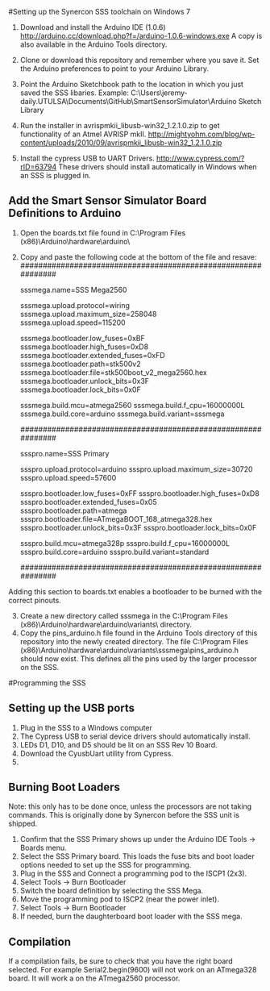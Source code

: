 #Setting up the Synercon SSS toolchain on Windows 7
1. Download and install the Arduino IDE (1.0.6)
http://arduino.cc/download.php?f=/arduino-1.0.6-windows.exe
A copy is also available in the Arduino Tools directory.

2. Clone or download this repository and remember where you save it. Set the Arduino preferences to point to your Arduino Library.

3. Point the Arduino Sketchbook path to the location in which you just saved the SSS libaries. Example: C:\Users\jeremy-daily.UTULSA\Documents\GitHub\SmartSensorSimulator\Arduino Sketch Library

4. Run the installer in avrispmkii_libusb-win32_1.2.1.0.zip to get functionality of an Atmel AVRISP mkII.
http://mightyohm.com/blog/wp-content/uploads/2010/09/avrispmkii_libusb-win32_1.2.1.0.zip

5. Install the cypress USB to UART Drivers. http://www.cypress.com/?rID=63794 
These drivers should install automatically in Windows when an SSS is plugged in.

## Add the Smart Sensor Simulator Board Definitions to Arduino
1. Open the boards.txt file found in C:\Program Files (x86)\Arduino\hardware\arduino\
2. Copy and paste the following code at the bottom of the file and resave:
    ##############################################################

    sssmega.name=SSS Mega2560

    sssmega.upload.protocol=wiring
    sssmega.upload.maximum_size=258048
    sssmega.upload.speed=115200

    sssmega.bootloader.low_fuses=0xBF
    sssmega.bootloader.high_fuses=0xD8
    sssmega.bootloader.extended_fuses=0xFD
    sssmega.bootloader.path=stk500v2
    sssmega.bootloader.file=stk500boot_v2_mega2560.hex
    sssmega.bootloader.unlock_bits=0x3F
    sssmega.bootloader.lock_bits=0x0F

    sssmega.build.mcu=atmega2560
    sssmega.build.f_cpu=16000000L
    sssmega.build.core=arduino
    sssmega.build.variant=sssmega

    ##############################################################

    ssspro.name=SSS Primary

    ssspro.upload.protocol=arduino
    ssspro.upload.maximum_size=30720
    ssspro.upload.speed=57600

    ssspro.bootloader.low_fuses=0xFF
    ssspro.bootloader.high_fuses=0xD8
    ssspro.bootloader.extended_fuses=0x05
    ssspro.bootloader.path=atmega
    ssspro.bootloader.file=ATmegaBOOT_168_atmega328.hex
    ssspro.bootloader.unlock_bits=0x3F
    ssspro.bootloader.lock_bits=0x0F

    ssspro.build.mcu=atmega328p
    ssspro.build.f_cpu=16000000L
    ssspro.build.core=arduino
    ssspro.build.variant=standard

    ##############################################################
    
Adding this section to boards.txt enables a bootloader to be burned with the correct pinouts.

3. Create a new directory called sssmega in the C:\Program Files (x86)\Arduino\hardware\arduino\variants\ directory.
4. Copy the pins_arduino.h file found in the Arduino Tools directory of this repository into the newly created directory. The file C:\Program Files (x86)\Arduino\hardware\arduino\variants\sssmega\pins_arduino.h should now exist. This defines all the pins used by the larger processor on the SSS.


#Programming the SSS

## Setting up the USB ports
1. Plug in the SSS to a Windows computer 
2. The Cypress USB to serial device drivers should automatically install.
  1. LEDs D1, D10, and D5 should be lit on an SSS Rev 10 Board.
3. Download the CyusbUart utility from Cypress.
4. 
## Burning Boot Loaders

Note: this only has to be done once, unless the processors are not taking commands. This is originally done by Synercon before the SSS unit is shipped.
1. Confirm that the SSS Primary shows up under the Arduino IDE Tools -> Boards menu. 
2. Select the SSS Primary board. This loads the fuse bits and boot loader options needed to set up the SSS for programming.
3. Plug in the SSS and Connect a programming pod to the ISCP1 (2x3). 
4. Select Tools -> Burn Bootloader
5. Switch the board definition by selecting the SSS Mega.
6. Move the programming pod to ISCP2 (near the power inlet).
7. Select Tools -> Burn Bootloader
8. If needed, burn the daughterboard boot loader with the SSS mega.

## Compilation
If a compilation fails, be sure to check that you have the right board selected. For example Serial2.begin(9600) will not work on an ATmega328 board. It will work a on the ATmega2560 processor.

##
